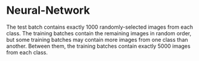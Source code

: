 # Neural-Network
The test batch contains exactly 1000 randomly-selected images from each class.
The training batches contain the remaining images in random order, but some training
batches may contain more images from one class than another. Between them, the
training batches contain exactly 5000 images from each class.
